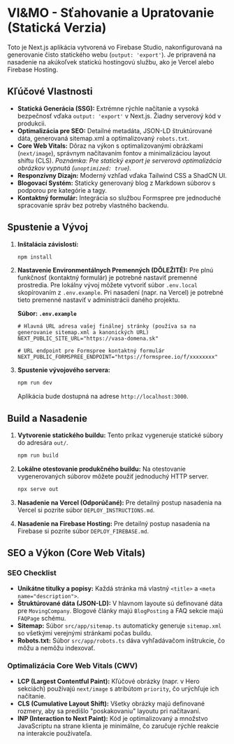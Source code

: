
# VI&MO - Sťahovanie a Upratovanie (Statická Verzia)

Toto je Next.js aplikácia vytvorená vo Firebase Studio, nakonfigurovaná na generovanie čisto statického webu (`output: 'export'`). Je pripravená na nasadenie na akúkoľvek statickú hostingovú službu, ako je Vercel alebo Firebase Hosting.

## Kľúčové Vlastnosti

- **Statická Generácia (SSG):** Extrémne rýchle načítanie a vysoká bezpečnosť vďaka `output: 'export'` v Next.js. Žiadny serverový kód v produkcii.
- **Optimalizácia pre SEO:** Detailné metadáta, JSON-LD štruktúrované dáta, generovaná sitemap.xml a optimalizovaný `robots.txt`.
- **Core Web Vitals:** Dôraz na výkon s optimalizovanými obrázkami (`next/image`), správnym načítavaním fontov a minimalizáciou layout shiftu (CLS).
_Poznámka: Pre statický export je serverová optimalizácia obrázkov vypnutá (`unoptimized: true`)._
- **Responzívny Dizajn:** Moderný vzhľad vďaka Tailwind CSS a ShadCN UI.
- **Blogovací Systém:** Staticky generovaný blog z Markdown súborov s podporou pre kategórie a tagy.
- **Kontaktný formulár:** Integrácia so službou Formspree pre jednoduché spracovanie správ bez potreby vlastného backendu.

## Spustenie a Vývoj

1.  **Inštalácia závislostí:**
    ```bash
    npm install
    ```

2.  **Nastavenie Environmentálnych Premenných (DÔLEŽITÉ):**
    Pre plnú funkčnosť (kontaktný formulár) je potrebné nastaviť premenné prostredia. Pre lokálny vývoj môžete vytvoriť súbor `.env.local` skopírovaním z `.env.example`. Pri nasadení (napr. na Vercel) je potrebné tieto premenné nastaviť v administrácii daného projektu.

    **Súbor: `.env.example`**
    ```env
    # Hlavná URL adresa vašej finálnej stránky (používa sa na generovanie sitemap.xml a kanonických URL)
    NEXT_PUBLIC_SITE_URL="https://vasa-domena.sk"

    # URL endpoint pre Formspree kontaktný formulár
    NEXT_PUBLIC_FORMSPREE_ENDPOINT="https://formspree.io/f/xxxxxxxx"
    ```

3.  **Spustenie vývojového servera:**
    ```bash
    npm run dev
    ```
    Aplikácia bude dostupná na adrese `http://localhost:3000`.

## Build a Nasadenie

1.  **Vytvorenie statického buildu:**
    Tento príkaz vygeneruje statické súbory do adresára `out/`.
    ```bash
    npm run build
    ```

2.  **Lokálne otestovanie produkčného buildu:**
    Na otestovanie vygenerovaných súborov môžete použiť jednoduchý HTTP server.
    ```bash
    npx serve out
    ```

3.  **Nasadenie na Vercel (Odporúčané):**
    Pre detailný postup nasadenia na Vercel si pozrite súbor `DEPLOY_INSTRUCTIONS.md`.

4.  **Nasadenie na Firebase Hosting:**
    Pre detailný postup nasadenia na Firebase si pozrite súbor `DEPLOY_FIREBASE.md`.


## SEO a Výkon (Core Web Vitals)

### SEO Checklist

-   **Unikátne titulky a popisy:** Každá stránka má vlastný `<title>` a `<meta name="description">`.
-   **Štruktúrované dáta (JSON-LD):** V hlavnom layoute sú definované dáta pre `MovingCompany`. Blogové články majú `BlogPosting` a FAQ sekcie majú `FAQPage` schému.
-   **Sitemap:** Súbor `src/app/sitemap.ts` automaticky generuje `sitemap.xml` so všetkými verejnými stránkami počas buildu.
-   **Robots.txt:** Súbor `src/app/robots.ts` dáva vyhľadávačom inštrukcie, čo môžu a nemôžu indexovať.

### Optimalizácia Core Web Vitals (CWV)

-   **LCP (Largest Contentful Paint):** Kľúčové obrázky (napr. v Hero sekciách) používajú `next/image` s atribútom `priority`, čo urýchľuje ich načítanie.
-   **CLS (Cumulative Layout Shift):** Všetky obrázky majú definované rozmery, aby sa predišlo "poskakovaniu" layoutu pri načítavaní.
-   **INP (Interaction to Next Paint):** Kód je optimalizovaný a množstvo JavaScriptu na strane klienta je minimálne, čo zaručuje rýchle reakcie na interakcie používateľa.

